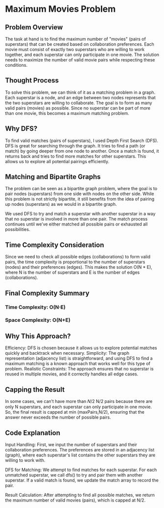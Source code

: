 # Maximum Movies Problem 
## Problem Overview
The task at hand is to find the maximum number of "movies" (pairs of superstars) that can be created based on collaboration preferences. Each movie must consist of exactly two superstars who are willing to work together, and each superstar can only participate in one movie. The solution needs to maximize the number of valid movie pairs while respecting these conditions.

## Thought Process
To solve this problem, we can think of it as a matching problem in a graph. Each superstar is a node, and an edge between two nodes represents that the two superstars are willing to collaborate. The goal is to form as many valid pairs (movies) as possible. Since no superstar can be part of more than one movie, this becomes a maximum matching problem.

## Why DFS?
To find valid matches (pairs of superstars), I used Depth First Search (DFS). DFS is great for searching through the graph. It tries to find a path (or match) by going deeper from one node to another. Once a match is found, it returns back and tries to find more matches for other superstars. This allows us to explore all potential pairings efficiently.

## Matching and Bipartite Graphs
The problem can be seen as a bipartite graph problem, where the goal is to pair nodes (superstars) from one side with nodes on the other side. While this problem is not strictly bipartite, it still benefits from the idea of pairing up nodes (superstars) as we would in a bipartite graph.

We used DFS to try and match a superstar with another superstar in a way that no superstar is involved in more than one pair. The match process continues until we’ve either matched all possible pairs or exhausted all possibilities.

## Time Complexity Consideration
Since we need to check all possible edges (collaborations) to form valid pairs, the time complexity is proportional to the number of superstars (nodes) and their preferences (edges). This makes the solution O(N * E), where 
N is the number of superstars and E is the number of edges (collaborations).

## Final Complexity Summary
### Time Complexity: O(N⋅E)
### Space Complexity: O(N+E)

## Why This Approach?
Efficiency: DFS is chosen because it allows us to explore potential matches quickly and backtrack when necessary.
Simplicity: The graph representation (adjacency list) is straightforward, and using DFS to find a maximum matching is a known approach that works well for this type of problem.
Realistic Constraints: The approach ensures that no superstar is reused in multiple movies, and it correctly handles all edge cases.

## Capping the Result
In some cases, we can’t have more than 𝑁/2
N/2 pairs because there are only N superstars, and each superstar can only participate in one movie. So, the final result is capped at min (maxPairs,N/2), ensuring that the answer never exceeds the number of possible pairs.

## Code Explanation
Input Handling: First, we input the number of superstars and their collaboration preferences. The preferences are stored in an adjacency list (graph), where each superstar's list contains the other superstars they are willing to work with.

DFS for Matching: We attempt to find matches for each superstar. For each unmatched superstar, we call dfs() to try and pair them with another superstar. If a valid match is found, we update the match array to record the pair.

Result Calculation: After attempting to find all possible matches, we return the maximum number of valid movies (pairs), which is capped at N/2.
